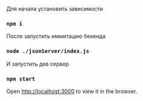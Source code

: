 Для начала установить зависимости
### `npm i`

После запустить иммитацию бекенда
### `node ./jsonServer/index.js`

И запустить дев сервер
### `npm start`

Open [http://localhost:3000](http://localhost:3000) to view it in the browser.
